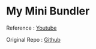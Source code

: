 # My Mini Bundler

Reference : [Youtube](https://www.youtube.com/watch?v=eoi6U2fBKhU&t=309s&index=51&list=WL)

Original Repo : [Github](https://github.com/ronami/minipack)

